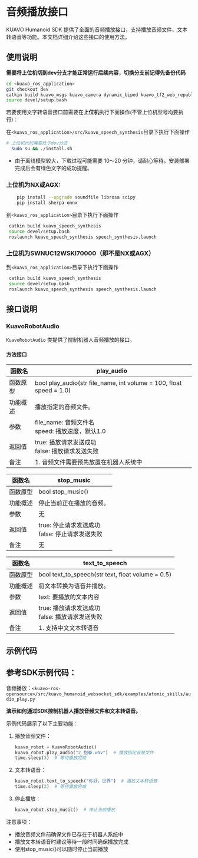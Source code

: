# 音频播放接口

KUAVO Humanoid SDK 提供了全面的音频播放接口，支持播放音频文件、文本转语音等功能。本文档详细介绍这些接口的使用方法。

## 使用说明
**需要将上位机切到dev分支才能正常运行后续内容，切换分支前记得先备份代码**
```bash
cd <kuavo_ros_application>
git checkout dev
catkin build kuavo_msgs kuavo_camera dynamic_biped kuavo_tf2_web_republisher ar_control kuavo_audio_player
source devel/setup.bash
```

若要使用文字转语音接口前需要在**上位机**执行下面操作(不管上位机型号均要执行)：

在`<kuavo_ros_application>/src/kuavo_speech_synthesis`目录下执行下面操作
```bash
# 上位机代码需要处于dev分支
  sudo su && ./install.sh
```
- 由于离线模型较大，下载过程可能需要 10～20 分钟，请耐心等待，安装部署完成后会有绿色文字的成功提醒。

### 上位机为NX或AGX:

```bash
    pip install --upgrade soundfile librosa scipy
    pip install sherpa-onnx
```
到`<kuavo_ros_application>`目录下执行下面操作

```bash
 catkin build kuavo_speech_synthesis
 source devel/setup.bash
 roslaunch kuavo_speech_synthesis speech_synthesis.launch

```

### 上位机为SWNUC12WSKI70000（即不是NX或AGX）
到`<kuavo_ros_application>`目录下执行下面操作
```bash
 catkin build kuavo_speech_synthesis
 source devel/setup.bash
 roslaunch kuavo_speech_synthesis speech_synthesis.launch

```

## 接口说明

### KuavoRobotAudio

`KuavoRobotAudio` 类提供了控制机器人音频播放的接口。

#### 方法接口

| 函数名 | play_audio |
|-------|------------|
| 函数原型 | bool play_audio(str file_name, int volume = 100, float speed = 1.0) |
| 功能概述 | 播放指定的音频文件。|
| 参数 | file_name: 音频文件名 <br/>speed: 播放速度，默认1.0 |
| 返回值 | true: 播放请求发送成功<br/>false: 播放请求发送失败 |
| 备注 | 1. 音频文件需要预先放置在机器人系统中<br/> |

| 函数名 | stop_music |
|-------|------------|
| 函数原型 | bool stop_music() |
| 功能概述 | 停止当前正在播放的音频。|
| 参数 | 无 |
| 返回值 | true: 停止请求发送成功<br/>false: 停止请求发送失败 |
| 备注 | 无 |

| 函数名 | text_to_speech |
|-------|--------------|
| 函数原型 | bool text_to_speech(str text, float volume = 0.5) |
| 功能概述 | 将文本转换为语音并播放。|
| 参数 | text: 要播放的文本内容 |
| 返回值 | true: 播放请求发送成功<br/>false: 播放请求发送失败 |
| 备注 | 1. 支持中文文本转语音<br/> |

## 示例代码

参考SDK示例代码：
---
音频播放：`<kuavo-ros-opensource>/src/kuavo_humanoid_websocket_sdk/examples/atomic_skills/audio_play.py`

**演示如何通过SDK控制机器人播放音频文件和文本转语音。**

示例代码展示了以下主要功能：

1. 播放音频文件：
   ```python
   kuavo_robot = KuavoRobotAudio()
   kuavo_robot.play_audio("2_抱拳.wav")  # 播放指定音频文件
   time.sleep(3)  # 等待播放完成
   ```

2. 文本转语音：
   ```python
   kuavo_robot.text_to_speech("你好，世界")  # 播放文本转语音
   time.sleep(3)  # 等待播放完成
   ```

3. 停止播放：
   ```python
   kuavo_robot.stop_music()  # 停止当前播放
   ```

注意事项：
- 播放音频文件前确保文件已存在于机器人系统中
- 播放文本转语音时建议等待一段时间确保播放完成
- 使用stop_music()可以随时停止当前播放